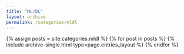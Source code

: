 ```yaml
---
title: "ML/DL"
layout: archive
permalink: /categories/mldl
---
```



{% assign posts = site.categories.mldl %}
{% for post in posts %} {% include archive-single.html type=page.entries_layout %} {% endfor %}
